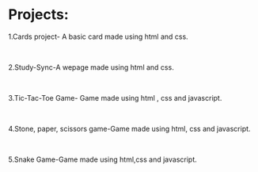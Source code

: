 <h1>Projects:</h1>
<p>1.Cards project- A basic card made using html and css.</p> <br>
<p>2.Study-Sync-A wepage made using html and css.</p><br>
<p>3.Tic-Tac-Toe Game- Game made using html , css and javascript.</p><br>
<p>4.Stone, paper, scissors game-Game made using html, css and javascript.</p><br>
<p>5.Snake Game-Game made using html,css and javascript.</p><br>
